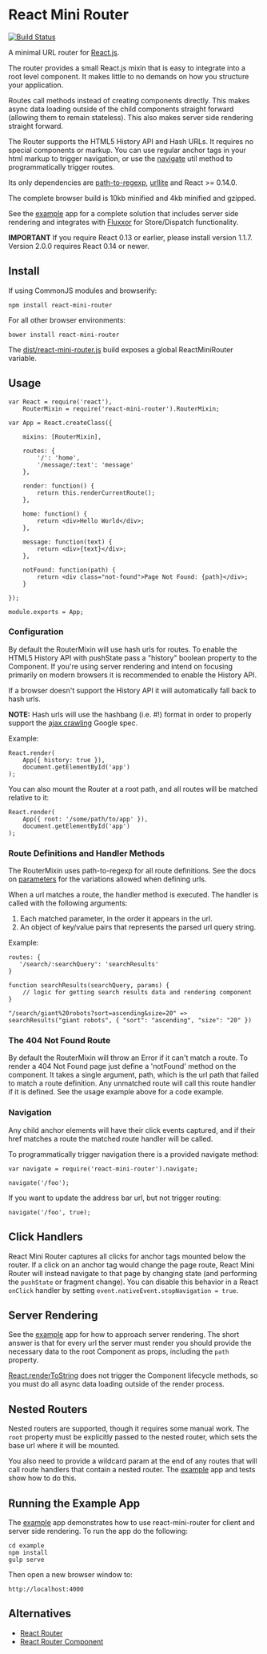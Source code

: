 # React Mini Router

[![Build Status](https://travis-ci.org/larrymyers/react-mini-router.svg?branch=master)](https://travis-ci.org/larrymyers/react-mini-router)

A minimal URL router for [React.js](http://facebook.github.io/react/).

The router provides a small React.js mixin that is easy to integrate into a root level component.
It makes little to no demands on how you structure your application.

Routes call methods instead of creating components directly.  This makes async data loading outside of
the child components straight forward (allowing them to remain stateless). This also makes server
side rendering straight forward.

The Router supports the  HTML5 History API and Hash URLs. It requires no special components or markup.
You can use regular anchor tags in your html markup to trigger navigation, or use the [navigate](./lib/navigate.js)
util method to programmatically trigger routes. 

Its only dependencies are [path-to-regexp](https://github.com/component/path-to-regexp),
[urllite](https://github.com/hzdg/urllite.js) and React >= 0.14.0.

The complete browser build is 10kb minified and 4kb minified and gzipped.

See the [example](./example) app for a complete solution that includes server side rendering
and integrates with [Fluxxor](https://github.com/BinaryMuse/fluxxor) for Store/Dispatch functionality.

**IMPORTANT** If you require React 0.13 or earlier, please install version 1.1.7. Version 2.0.0 
requires React 0.14 or newer.

## Install

If using CommonJS modules and browserify:

    npm install react-mini-router

For all other browser environments:

    bower install react-mini-router

The [dist/react-mini-router.js](./dist/react-mini-router.js) build exposes a global ReactMiniRouter variable.

## Usage

    var React = require('react'),
        RouterMixin = require('react-mini-router').RouterMixin;

    var App = React.createClass({

        mixins: [RouterMixin],

        routes: {
            '/': 'home',
            '/message/:text': 'message'
        },

        render: function() {
            return this.renderCurrentRoute();
        },

        home: function() {
            return <div>Hello World</div>;
        },

        message: function(text) {
            return <div>{text}</div>;
        },

        notFound: function(path) {
            return <div class="not-found">Page Not Found: {path}</div>;
        }

    });

    module.exports = App;

### Configuration

By default the RouterMixin will use hash urls for routes. To enable the HTML5 History API
with pushState pass a "history" boolean property to the Component. If you're using server rendering
and intend on focusing primarily on modern browsers it is recommended to enable the History API.

If a browser doesn't support the History API it will automatically fall back to hash urls.

**NOTE:**  Hash urls will use the hashbang (i.e. #!) format in order to properly support
the [ajax crawling](https://developers.google.com/webmasters/ajax-crawling/) Google spec.

Example:

    React.render(
        App({ history: true }),
        document.getElementById('app')
    );

You can also mount the Router at a root path, and all routes will be matched relative to it:

    React.render(
        App({ root: '/some/path/to/app' }),
        document.getElementById('app')
    );

### Route Definitions and Handler Methods

The RouterMixin uses path-to-regexp for all route definitions. See the docs on [parameters](https://github.com/component/path-to-regexp#parameters)
for the variations allowed when defining urls.

When a url matches a route, the handler method is executed. The handler is called with the following arguments:

1. Each matched parameter, in the order it appears in the url.
2. An object of key/value pairs that represents the parsed url query string.

Example:

    routes: {
       '/search/:searchQuery': 'searchResults'
    }

    function searchResults(searchQuery, params) {
        // logic for getting search results data and rendering component
    }

    "/search/giant%20robots?sort=ascending&size=20" => searchResults("giant robots", { "sort": "ascending", "size": "20" })

### The 404 Not Found Route

By default the RouterMixin will throw an Error if it can't match a route. To render a 404 Not Found
page just define a 'notFound' method on the component. It takes a single argument, path, which is
the url path that failed to match a route definition. Any unmatched route will call this route handler
if it is defined. See the usage example above for a code example.

### Navigation

Any child anchor elements will have their click events captured, and if their href matches a route
the matched route handler will be called.

To programmatically trigger navigation there is a provided navigate method:

    var navigate = require('react-mini-router').navigate;

    navigate('/foo');

If you want to update the address bar url, but not trigger routing:

    navigate('/foo', true);

## Click Handlers

React Mini Router captures all clicks for anchor tags mounted below the router. If a click on an anchor tag would change the page route, React Mini Router will instead navigate to that page by changing state (and performing the `pushState` or fragment change). You can disable this behavior in a React `onClick` handler by setting `event.nativeEvent.stopNavigation = true`.

## Server Rendering

See the [example](./example) app for how to approach server rendering. The short answer
is that for every url the server must render you should provide the necessary data
to the root Component as props, including the `path` property.

[React.renderToString](http://facebook.github.io/react/docs/top-level-api.html#react.rendertostring)
does not trigger the Component lifecycle methods, so you must do all async data loading outside
of the render process.

## Nested Routers

Nested routers are supported, though it requires some manual work. The `root` property must
be explicitly passed to the nested router, which sets the base url where it will be mounted.

You also need to provide a wildcard param at the end of any routes that will call route handlers
that contain a nested router. The [example](./example) app and tests show how to do this.

## Running the Example App

The [example](./example) app demonstrates how to use react-mini-router for client and server
side rendering. To run the app do the following:

    cd example
    npm install
    gulp serve
    
Then open a new browser window to:

    http://localhost:4000

## Alternatives

* [React Router](https://github.com/rackt/react-router)
* [React Router Component](https://github.com/andreypopp/react-router-component)
